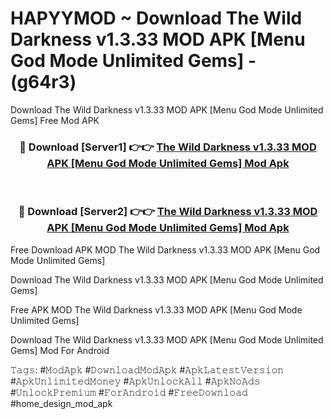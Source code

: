 # HAPYYMOD ~ Download The Wild Darkness v1.3.33 MOD APK [Menu God Mode Unlimited Gems] - (g64r3)
Download The Wild Darkness v1.3.33 MOD APK [Menu God Mode Unlimited Gems] Free Mod APK

<div align="center">
<h3>🔴 Download [Server1] 👉👉 <a href="https://apk-comot.site?title=The_Wild_Darkness_v1.3.33_MOD_APK_[Menu_God_Mode_Unlimited_Gems]">The Wild Darkness v1.3.33 MOD APK [Menu God Mode Unlimited Gems] Mod Apk</a></h3><br>

<h3>🔴 Download [Server2] 👉👉 <a href="https://apk-comot.site?title=The_Wild_Darkness_v1.3.33_MOD_APK_[Menu_God_Mode_Unlimited_Gems]">The Wild Darkness v1.3.33 MOD APK [Menu God Mode Unlimited Gems] Mod Apk</a></h3>
</div>


Free Download APK MOD The Wild Darkness v1.3.33 MOD APK [Menu God Mode Unlimited Gems]

Download The Wild Darkness v1.3.33 MOD APK [Menu God Mode Unlimited Gems] 

Free APK MOD The Wild Darkness v1.3.33 MOD APK [Menu God Mode Unlimited Gems] 

Download The Wild Darkness v1.3.33 MOD APK [Menu God Mode Unlimited Gems] Mod For Android

𝚃𝚊𝚐𝚜: #𝙼𝚘𝚍𝙰𝚙𝚔 #𝙳𝚘𝚠𝚗𝚕𝚘𝚊𝚍𝙼𝚘𝚍𝙰𝚙𝚔 #𝙰𝚙𝚔𝙻𝚊𝚝𝚎𝚜𝚝𝚅𝚎𝚛𝚜𝚒𝚘𝚗 #𝙰𝚙𝚔𝚄𝚗𝚕𝚒𝚖𝚒𝚝𝚎𝚍𝙼𝚘𝚗𝚎𝚢 #𝙰𝚙𝚔𝚄𝚗𝚕𝚘𝚌𝚔𝙰𝚕𝚕 #𝙰𝚙𝚔𝙽𝚘𝙰𝚍𝚜 #𝚄𝚗𝚕𝚘𝚌𝚔𝙿𝚛𝚎𝚖𝚒𝚞𝚖 #𝙵𝚘𝚛𝙰𝚗𝚍𝚛𝚘𝚒𝚍 #𝙵𝚛𝚎𝚎𝙳𝚘𝚠𝚗𝚕𝚘𝚊𝚍 #home_design_mod_apk